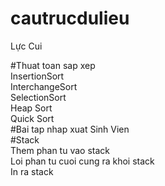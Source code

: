 # cautrucdulieu
Lực Cui

#Thuat toan sap xep </br>
	InsertionSort</br>
	InterchangeSort</br>
	SelectionSort</br>
	Heap Sort</br>
	Quick Sort</br>
#Bai tap nhap xuat Sinh Vien</br>
#Stack</br> 
	Them phan tu vao stack</br> 
	Loi phan tu cuoi cung ra khoi stack </br>
	In ra stack </br>

